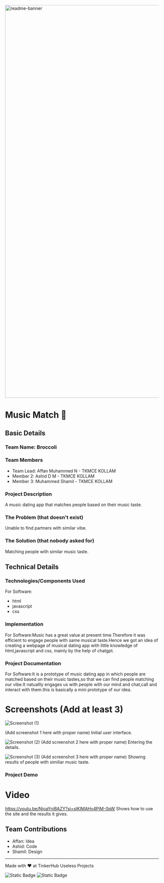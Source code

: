 <img width="1280" alt="readme-banner" src="https://github.com/user-attachments/assets/35332e92-44cb-425b-9dff-27bcf1023c6c">

# Music Match 🎯


## Basic Details
### Team Name: Broccoli


### Team Members
- Team Lead: Affan Muhammed N - TKMCE KOLLAM
- Member 2: Ashid D M - TKMCE KOLLAM
- Member 3: Muhammed Shamil - TKMCE KOLLAM

### Project Description
A music dating app that matches people based on their music taste.
### The Problem (that doesn't exist)
Unable to find partners with similar vibe.

### The Solution (that nobody asked for)
Matching people with similar music taste.
## Technical Details
### Technologies/Components Used
For Software:
- html
- javascript
- css


### Implementation
For Software:Music has a great value at present time.Therefore it was efficient to engage people with same musical taste.Hence we got an idea of creating a webpage of musical dating app with little knowledge of html,javascript and css, mainly by the help of chatgpt.


### Project Documentation
For Software:It is a prototype of music dating app in which people are matched based on their music tastes,so that we can find people matching our vibe.It natuallly engages us with people with our mind and chat,call and interact with them.this is basically a mini prototype of our idea.

# Screenshots (Add at least 3)
![Screenshot (1)](https://github.com/user-attachments/assets/7f6f7ed1-38ca-4426-9197-044299e7ca0b)

(Add screenshot 1 here with proper name)
Initial user interface.

![Screenshot (2)](https://github.com/user-attachments/assets/81bb514d-9078-4d44-b900-bcf0aa0d0974)
(Add screenshot 2 here with proper name)
Entering the details.

![Screenshot (3)](https://github.com/user-attachments/assets/26711db9-90aa-46d5-8900-c01ac99931a1)
(Add screenshot 3 here with proper name)
Showing results of people with similiar music taste.


### Project Demo
# Video
https://youtu.be/NjoaYnjBAZY?si=slKlMAHv4PiM-0pW
Shows how to use the site and the results it gives.


## Team Contributions
- Affan: Idea
- Ashid: Code
- Shamil: Design

---
Made with ❤️ at TinkerHub Useless Projects 

![Static Badge](https://img.shields.io/badge/TinkerHub-24?color=%23000000&link=https%3A%2F%2Fwww.tinkerhub.org%2F)
![Static Badge](https://img.shields.io/badge/UselessProject--24-24?link=https%3A%2F%2Fwww.tinkerhub.org%2Fevents%2FQ2Q1TQKX6Q%2FUseless%2520Projects)



